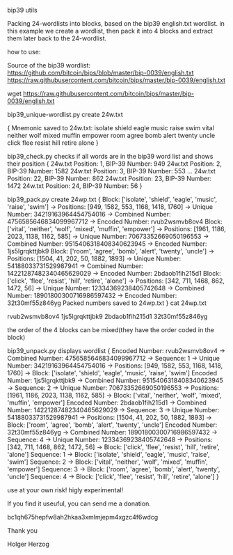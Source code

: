 bip39 utils

Packing 24-wordlists into blocks, based on the bip39 english.txt wordlist.
in this example we create a wordlist, then pack it into 4 blocks
and extract them later back to the 24-wordlist.

how to use:

Source of the bip39 wordlist:
https://github.com/bitcoin/bips/blob/master/bip-0039/english.txt
https://raw.githubusercontent.com/bitcoin/bips/master/bip-0039/english.txt

wget https://raw.githubusercontent.com/bitcoin/bips/master/bip-0039/english.txt


bip39_unique-wordlist.py
create 24w.txt

{
Mnemonic saved to 24w.txt:
isolate shield eagle music raise swim vital neither wolf mixed muffin empower room agree bomb alert twenty uncle click flee resist hill retire alone
}

bip39_check.py
checks if all words are in the bip39 word list and shows their position
{
24w.txt Position: 1, BIP-39 Number: 949
24w.txt Position: 2, BIP-39 Number: 1582
24w.txt Position: 3, BIP-39 Number: 553
...
24w.txt Position: 22, BIP-39 Number: 862
24w.txt Position: 23, BIP-39 Number: 1472
24w.txt Position: 24, BIP-39 Number: 56
}

bip39_pack.py
create 24wp.txt
{
Block: ['isolate', 'shield', 'eagle', 'music', 'raise', 'swim'] -> Positions: [949, 1582, 553, 1168, 1418, 1760] -> Unique Number: 34219163964454754016 -> Combined Number: 4756585646834099967712 -> Encoded Number: rvub2wsmvb8ov4
Block: ['vital', 'neither', 'wolf', 'mixed', 'muffin', 'empower'] -> Positions: [1961, 1186, 2023, 1138, 1162, 585] -> Unique Number: 70673352669050196553 -> Combined Number: 9515406318408340623945 -> Encoded Number: 1js5lgrqkttjbk9
Block: ['room', 'agree', 'bomb', 'alert', 'twenty', 'uncle'] -> Positions: [1504, 41, 202, 50, 1882, 1893] -> Unique Number: 54188033731529987941 -> Combined Number: 14221287482340465629029 -> Encoded Number: 2bdaob1fih215d1
Block: ['click', 'flee', 'resist', 'hill', 'retire', 'alone'] -> Positions: [342, 711, 1468, 862, 1472, 56] -> Unique Number: 12334369238405742648 -> Combined Number: 18901800300716986597432 -> Encoded Number: 32t30mf55z846yg
Packed numbers saved to 24wp.txt
}
cat 24wp.txt

rvub2wsmvb8ov4
1js5lgrqkttjbk9
2bdaob1fih215d1
32t30mf55z846yg

the order of the 4 blocks can be mixed(they have the order coded in the block)


bip39_unpack.py
displays wordlist
{
Encoded Number: rvub2wsmvb8ov4 -> Combined Number: 4756585646834099967712 -> Sequence: 1 -> Unique Number: 34219163964454754016 -> Positions: [949, 1582, 553, 1168, 1418, 1760] -> Block: ['isolate', 'shield', 'eagle', 'music', 'raise', 'swim']
Encoded Number: 1js5lgrqkttjbk9 -> Combined Number: 9515406318408340623945 -> Sequence: 2 -> Unique Number: 70673352669050196553 -> Positions: [1961, 1186, 2023, 1138, 1162, 585] -> Block: ['vital', 'neither', 'wolf', 'mixed', 'muffin', 'empower']
Encoded Number: 2bdaob1fih215d1 -> Combined Number: 14221287482340465629029 -> Sequence: 3 -> Unique Number: 54188033731529987941 -> Positions: [1504, 41, 202, 50, 1882, 1893] -> Block: ['room', 'agree', 'bomb', 'alert', 'twenty', 'uncle']
Encoded Number: 32t30mf55z846yg -> Combined Number: 18901800300716986597432 -> Sequence: 4 -> Unique Number: 12334369238405742648 -> Positions: [342, 711, 1468, 862, 1472, 56] -> Block: ['click', 'flee', 'resist', 'hill', 'retire', 'alone']
Sequence: 1 -> Block: ['isolate', 'shield', 'eagle', 'music', 'raise', 'swim']
Sequence: 2 -> Block: ['vital', 'neither', 'wolf', 'mixed', 'muffin', 'empower']
Sequence: 3 -> Block: ['room', 'agree', 'bomb', 'alert', 'twenty', 'uncle']
Sequence: 4 -> Block: ['click', 'flee', 'resist', 'hill', 'retire', 'alone']
}


use at your own risk!
higly experimental!



If you find it useuful, you can send me a donation.

bc1qh675hepfw8ah2hkaa3xmlmjepm4xgzc4f6wdcg

Thank you

Holger Herzog
